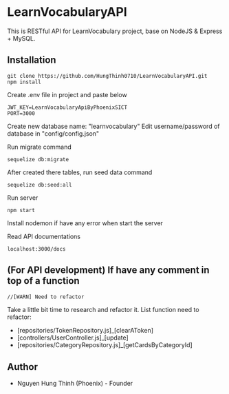 # LearnVocabularyAPI
This is RESTful API for LearnVocabulary project, base on NodeJS &amp; Express + MySQL.

## Installation
```
git clone https://github.com/HungThinh0710/LearnVocabularyAPI.git
npm install
```
Create .env file in project and paste below
```
JWT_KEY=LearnVocabularyApiByPhoenixSICT
PORT=3000
```
Create new database name: "learnvocabulary"
Edit username/password of database in "config/config.json"

Run migrate command 
```
sequelize db:migrate
```
After created there tables, run seed data command
```
sequelize db:seed:all
```
Run server
```
npm start
```

Install nodemon if have any error when start the server

Read API documentations 
```
localhost:3000/docs
```
## (For API development) If have any comment in top of a function
```bash
//[WARN] Need to refactor
```
Take a little bit time to research and refactor it.
List function need to refactor:
- [repositories/TokenRepository.js]_[clearAToken]
- [controllers/UserController.js]_[update]
- [repositories/CategoryRepository.js]_[getCardsByCategoryId]
## Author
- Nguyen Hung Thinh (Phoenix) - Founder
